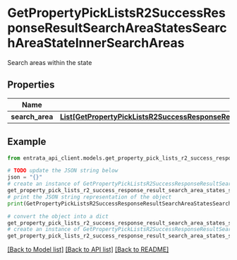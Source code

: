 # GetPropertyPickListsR2SuccessResponseResultSearchAreaStatesSearchAreaStateInnerSearchAreas

Search areas within the state

## Properties

Name | Type | Description | Notes
------------ | ------------- | ------------- | -------------
**search_area** | [**List[GetPropertyPickListsR2SuccessResponseResultSearchAreaStatesSearchAreaStateInnerSearchAreasSearchAreaInner]**](GetPropertyPickListsR2SuccessResponseResultSearchAreaStatesSearchAreaStateInnerSearchAreasSearchAreaInner.md) |  | 

## Example

```python
from entrata_api_client.models.get_property_pick_lists_r2_success_response_result_search_area_states_search_area_state_inner_search_areas import GetPropertyPickListsR2SuccessResponseResultSearchAreaStatesSearchAreaStateInnerSearchAreas

# TODO update the JSON string below
json = "{}"
# create an instance of GetPropertyPickListsR2SuccessResponseResultSearchAreaStatesSearchAreaStateInnerSearchAreas from a JSON string
get_property_pick_lists_r2_success_response_result_search_area_states_search_area_state_inner_search_areas_instance = GetPropertyPickListsR2SuccessResponseResultSearchAreaStatesSearchAreaStateInnerSearchAreas.from_json(json)
# print the JSON string representation of the object
print(GetPropertyPickListsR2SuccessResponseResultSearchAreaStatesSearchAreaStateInnerSearchAreas.to_json())

# convert the object into a dict
get_property_pick_lists_r2_success_response_result_search_area_states_search_area_state_inner_search_areas_dict = get_property_pick_lists_r2_success_response_result_search_area_states_search_area_state_inner_search_areas_instance.to_dict()
# create an instance of GetPropertyPickListsR2SuccessResponseResultSearchAreaStatesSearchAreaStateInnerSearchAreas from a dict
get_property_pick_lists_r2_success_response_result_search_area_states_search_area_state_inner_search_areas_from_dict = GetPropertyPickListsR2SuccessResponseResultSearchAreaStatesSearchAreaStateInnerSearchAreas.from_dict(get_property_pick_lists_r2_success_response_result_search_area_states_search_area_state_inner_search_areas_dict)
```
[[Back to Model list]](../README.md#documentation-for-models) [[Back to API list]](../README.md#documentation-for-api-endpoints) [[Back to README]](../README.md)


